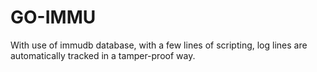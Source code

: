 # GO-IMMU

With use of immudb database, with a few lines of scripting, log lines are automatically tracked in a tamper-proof way.